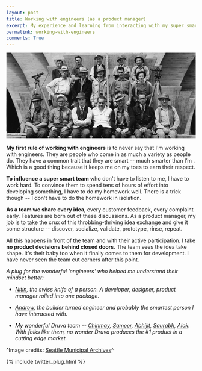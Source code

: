 ```yaml
---
layout: post
title: Working with engineers (as a product manager)
excerpt: My experience and learning from interacting with my super smart team of engineers
permalink: working-with-engineers
comments: True
---
```


![.](/assets/working_with_engineers.jpg)


**My first rule of working with engineers** is to never say that I'm working with engineers. They are people who come in as much a variety as people do. They have a common trait that they are smart -- much smarter than I’m . Which is a good thing because it keeps me on my toes to earn their respect.

**To influence a super smart team**  who don't have to listen to me, I have to work hard. To convince them to spend tens of hours of effort into developing something, I have to do my homework well. There is a trick though -- I don't have to do the homework in isolation.

**As a team we share every idea**, every customer feedback, every complaint early. Features are born out of these discussions. As a product manager, my job is to take the crux of this throbbing-thriving idea exchange and give it some structure -- discover, socialize, validate, prototype, rinse, repeat.

All this happens in front of the team and with their active participation. I take **no product decisions behind closed doors**. The team sees the idea take shape. It's their baby too when it finally comes to them for development. I have never seen the team cut corners after this point.



<cite> A plug for the wonderful 'engineers' who helped me understand their mindset better:

- *[Nitin](http://twitter.com/nitin_pande), the swiss knife of a person. A developer, designer, product manager rolled into one package.*

- *[Andrew](https://www.linkedin.com/pub/andrew-lazarus/9/455/737), the builder turned engineer and probably the smartest person I have interacted with.*

- *My wonderful Druva team -- [Chinmay](http://in.linkedin.com/in/achinmay), [Sameer](http://in.linkedin.com/in/sameertamsekar), [Abhijit](http://in.linkedin.com/in/vaidyaabhijit), [Saurabh](#), [Alok](https://www.linkedin.com/pub/alok-ranjan/7a/677/3b1). With folks like them, no wonder Druva produces the #1 product in a cutting edge market.*
</cite>



^Image credits: [Seattle Municipal Archives](https://flic.kr/p/6XidPL)^

{% include twitter_plug.html %}
